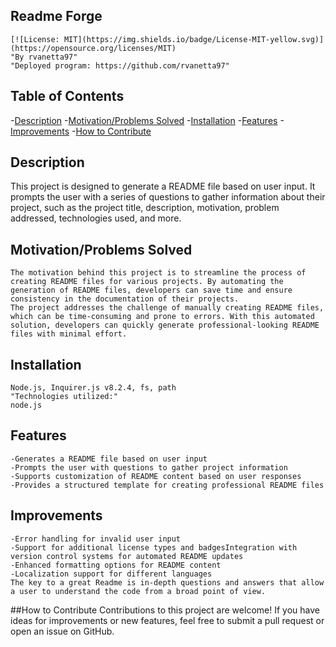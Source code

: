 ## Readme Forge
    [![License: MIT](https://img.shields.io/badge/License-MIT-yellow.svg)](https://opensource.org/licenses/MIT) 
    "By rvanetta97"
    "Deployed program: https://github.com/rvanetta97"

## Table of Contents
-[Description](#description)
-[Motivation/Problems Solved](#motivation/problems-solved)
-[Installation](#installation)
-[Features](#features)
-[Improvements](#improvements)
-[How to Contribute](#how-to-contribute)

## Description
This project is designed to generate a README file based on user input. It prompts the user with a series of questions to gather information about their project, such as the project title, description, motivation, problem addressed, technologies used, and more.

## Motivation/Problems Solved
    The motivation behind this project is to streamline the process of creating README files for various projects. By automating the generation of README files, developers can save time and ensure consistency in the documentation of their projects.
    The project addresses the challenge of manually creating README files, which can be time-consuming and prone to errors. With this automated solution, developers can quickly generate professional-looking README files with minimal effort.

## Installation
    Node.js, Inquirer.js v8.2.4, fs, path
    "Technologies utilized:"
    node.js

## Features
    -Generates a README file based on user input
    -Prompts the user with questions to gather project information
    -Supports customization of README content based on user responses
    -Provides a structured template for creating professional README files

## Improvements
    -Error handling for invalid user input
    -Support for additional license types and badgesIntegration with version control systems for automated README updates
    -Enhanced formatting options for README content
    -Localization support for different languages
    The key to a great Readme is in-depth questions and answers that allow a user to understand the code from a broad point of view.

##How to Contribute
    Contributions to this project are welcome! If you have ideas for improvements or new features, feel free to submit a pull request or open an issue on GitHub.
